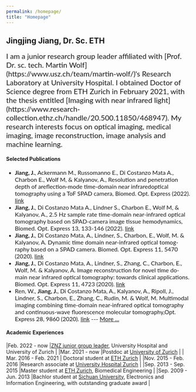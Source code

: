 ```yaml
---
permalink: /homepage/
title: "Homepage"
---
```


## Jingjing Jiang, Dr. Sc. ETH
 
<span style="font-family:Lato; font-size:20px;">
I am a junior research group leader affiliated with [Prof. Dr. sc. tech. Martin Wolf](https://www.usz.ch/team/martin-wolf/)'s Research Laboratory  at University Hospital. I obtained Doctor of Science degree from ETH Zurich in February 2021, with the thesis entitled [Imaging with near infrared light](https://www.research-collection.ethz.ch/handle/20.500.11850/468947).  My research interests focus on optical imaging, medical imaging, image reconstruction, image analysis and machine learning. 
</span>

#### Selected Publications
- <span style="font-family:Lato; font-size:16px;"> **Jiang, J.**, Ackermann M., Russomanno E., Di Costanzo Mata A., Charbon E., Wolf M, & Kalyanov, A., Resolution and penetration depth of areflection-mode time-domain near infraredoptical tomography using a ToF SPAD camera,  Biomed. Opt. Express  (2022). [link](https://opg.optica.org/boe/abstract.cfm?doi=10.1364/BOE.470985)</span>
- <span style="font-family:Lato; font-size:16px;"> **Jiang, J.**, Di Costanzo Mata A., Lindner S., Charbon E., Wolf M, & Kalyanov, A., 2.5 Hz sample rate time-domain near-infrared optical tomography based on SPAD-camera image tissue hemodynamics, Biomed. Opt. Express 13, 133-146 (2022). [link](https://opg.optica.org/boe/fulltext.cfm?uri=boe-13-1-133&id=465686)</span>
-  <span style="font-family:Lato; font-size:16px;">**Jiang, J.**, Di Costanzo Mata, A., Lindner, S., Charbon, E., Wolf, M. & Kalyanov, A. Dynamic time domain near-infrared optical tomog- raphy based on a SPAD camera. Biomed. Opt. Express 11, 5470 (2020). [link](https://opg.optica.org/boe/fulltext.cfm?uri=boe-11-10-5470&id=437959) </span>
- <span style="font-family:Lato; font-size:16px;">**Jiang, J.**, Di Costanzo Mata, A., Lindner, S., Zhang, C., Charbon, E., Wolf, M. & Kalyanov, A. Image reconstruction for novel time do- main near infrared optical tomography: towards clinical applications. Biomed. Opt. Express 11, 4723 (2020). [link](https://opg.optica.org/boe/fulltext.cfm?uri=boe-11-8-4723&id=433907)</span> 
- <span style="font-family:Lato; font-size:16px;"> Ren, W., **Jiang, J.**, Di Costanzo Mata, A., Kalyanov, A., Ripoll, J., Lindner, S., Charbon, E., Zhang, C., Rudin, M. & Wolf, M. Multimodal imaging combining time-domain near-infrared optical tomography and continuous-wave fluorescence molecular tomography,Opt.  Express 28, 9860 (2020). [link](https://opg.optica.org/oe/fulltext.cfm?uri=oe-28-7-9860&id=429379) </span>
--- <span style="font-family:Lato; font-size:16px;"> [More ...](https://scholar.google.com/citations?user=hoy7VbIAAAAJ&hl=en&oi=sra) </span>
 



#### Academic Experiences

|Feb. 2022 - now	|[ZNZ junior group leader](https://www.neuroscience.uzh.ch/en/research/biomedical_technology.html#jiang), University Hospital and University of Zurich	|
|Mar. 2021 - now	|Postdoc at [University of Zurich](https://www.uzh.ch/en.html) 	|
| Mar. 2016 - Feb. 2021	| Doctoral student at [ETH Zurich](https://ethz.ch/en.html)	|
|Nov. 2015 - Feb. 2016	|Research associate at [University Hospital Zurich](https://www.usz.ch/en/)	|
|Sep. 2013 - Sep. 2015	|Master student at [ETH Zurich](https://ethz.ch/en.html), Biomedical Engineering 	|
|Sep. 2009 - Jun. 2013	|Bachlor student at [Sichuan University](https://en.scu.edu.cn), Electronics and Information Engineering, with outstanding graduate award 	|
